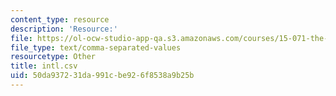 ```yaml
---
content_type: resource
description: 'Resource:'
file: https://ol-ocw-studio-app-qa.s3.amazonaws.com/courses/15-071-the-analytics-edge-spring-2017/50da937231da991cbe926f8538a9b25b_intl.csv
file_type: text/comma-separated-values
resourcetype: Other
title: intl.csv
uid: 50da9372-31da-991c-be92-6f8538a9b25b
---
```

